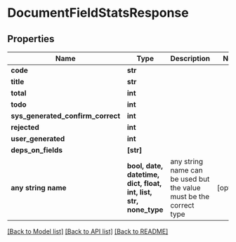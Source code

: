 # DocumentFieldStatsResponse


## Properties
Name | Type | Description | Notes
------------ | ------------- | ------------- | -------------
**code** | **str** |  | 
**title** | **str** |  | 
**total** | **int** |  | 
**todo** | **int** |  | 
**sys_generated_confirm_correct** | **int** |  | 
**rejected** | **int** |  | 
**user_generated** | **int** |  | 
**deps_on_fields** | **[str]** |  | 
**any string name** | **bool, date, datetime, dict, float, int, list, str, none_type** | any string name can be used but the value must be the correct type | [optional]

[[Back to Model list]](../README.md#documentation-for-models) [[Back to API list]](../README.md#documentation-for-api-endpoints) [[Back to README]](../README.md)


